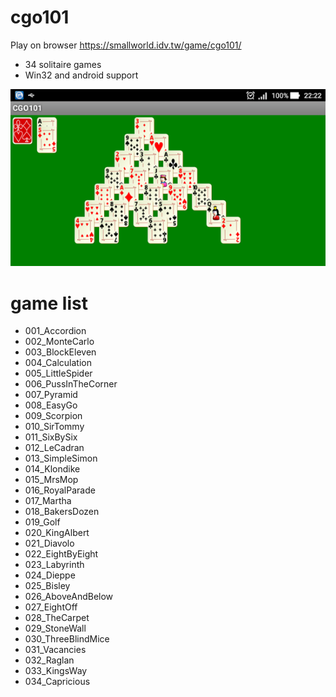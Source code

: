 # cgo101

Play on browser https://smallworld.idv.tw/game/cgo101/

* 34 solitaire games
* Win32 and android support

![image](cgo101.png)

# game list
- 001_Accordion
- 002_MonteCarlo
- 003_BlockEleven
- 004_Calculation
- 005_LittleSpider
- 006_PussInTheCorner
- 007_Pyramid
- 008_EasyGo
- 009_Scorpion
- 010_SirTommy
- 011_SixBySix
- 012_LeCadran
- 013_SimpleSimon
- 014_Klondike
- 015_MrsMop
- 016_RoyalParade
- 017_Martha
- 018_BakersDozen
- 019_Golf
- 020_KingAlbert
- 021_Diavolo
- 022_EightByEight
- 023_Labyrinth
- 024_Dieppe
- 025_Bisley
- 026_AboveAndBelow
- 027_EightOff
- 028_TheCarpet
- 029_StoneWall
- 030_ThreeBlindMice
- 031_Vacancies
- 032_Raglan
- 033_KingsWay
- 034_Capricious
